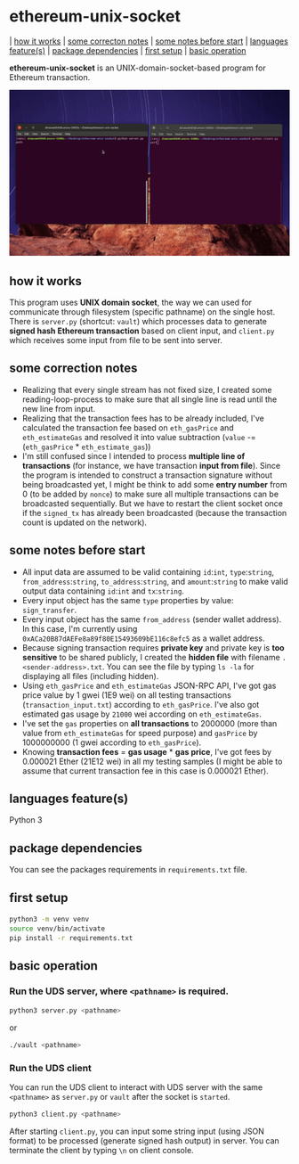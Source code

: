 # ethereum-unix-socket

| [how it works](#how-it-works) | [some correcton notes](#some-correction-notes) | [some notes before start](#some-notes-before-start) | [languages feature(s)](#language-features) | [package dependencies](#package-dependencies) | [first setup](#first-setup) | [basic operation](#basic-operation)


**ethereum-unix-socket** is an UNIX-domain-socket-based program for Ethereum transaction.

![ethereum-unix-socket](demo.gif)

## how it works
This program uses **UNIX domain socket**, the way we can used for communicate through filesystem (specific pathname) on the single host. There is `server.py` (shortcut: `vault`) which processes data to generate **signed hash Ethereum transaction** based on client input, and `client.py` which receives some input from file to be sent into server.

## some correction notes
- Realizing that every single stream has not fixed size, I created some reading-loop-process to make sure that all single line is read until the new line from input.
- Realizing that the transaction fees has to be already included, I've calculated the transaction fee based on `eth_gasPrice` and `eth_estimateGas` and resolved it into value subtraction (`value` -= (`eth_gasPrice` * `eth_estimate_gas`))
- I'm still confused since I intended to process **multiple line of transactions** (for instance, we have transaction **input from file**). Since the program is intended to construct a transaction signature without being broadcasted yet, I might be think to add some **entry number** from 0 (to be added by `nonce`) to make sure all multiple transactions can be broadcasted sequentially. But we have to restart the client socket once if the `signed_tx` has already been broadcasted (because the transaction count is updated on the network).

## some notes before start
- All input data are assumed to be valid containing `id`:`int`, `type`:`string`, `from_address`:`string`, `to_address`:`string`, and `amount`:`string` to make valid output data containing `id`:`int` and `tx`:`string`.
- Every input object has the same `type` properties by value: `sign_transfer`.
- Every input object has the same `from_address` (sender wallet address). In this case, I'm currently using `0xACa20B87dAEFe8a89f80E15493609bE116c8efc5` as a wallet address.
- Because signing transaction requires **private key** and private key is **too sensitive** to be shared publicly, I created the **hidden file** with filename `.<sender-address>.txt`. You can see the file by typing `ls -la` for displaying all files (including hidden).
- Using `eth_gasPrice` and `eth_estimateGas` JSON-RPC API, I've got gas price value by 1 gwei (1E9 wei) on all testing transactions (`transaction_input.txt`) according to `eth_gasPrice`. I've also got estimated gas usage by `21000` wei according on `eth_estimateGas`.
- I've set the `gas` properties on **all transactions** to 2000000 (more than value from `eth_estimateGas` for speed purpose) and `gasPrice` by 1000000000 (1 gwei according to `eth_gasPrice`).
- Knowing **transaction fees** = **gas usage** * **gas price**, I've got fees by 0.000021 Ether (21E12 wei) in all my testing samples (I might be able to assume that current transaction fee in this case is 0.000021 Ether).

## languages feature(s)
Python 3

## package dependencies
You can see the packages requirements in `requirements.txt` file.

## first setup
```bash
python3 -m venv venv
source venv/bin/activate
pip install -r requirements.txt
```

## basic operation

### Run the UDS server, where `<pathname>` is required.

```bash
python3 server.py <pathname>
```

or

```bash
./vault <pathname>
```

### Run the UDS client
You can run the UDS client to interact with UDS server with the same `<pathname>` as `server.py` or `vault` after the socket is `started`.

```bash
python3 client.py <pathname>
```

After starting `client.py`, you can input some string input (using JSON format) to be processed (generate signed hash output) in server. You can terminate the client by typing `\n` on client console.